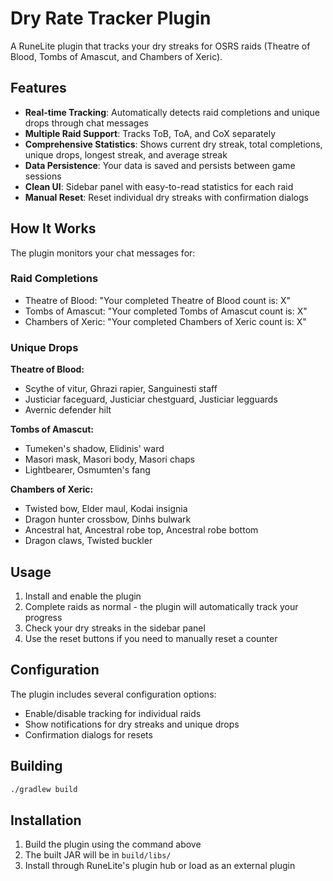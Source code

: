 # Dry Rate Tracker Plugin

A RuneLite plugin that tracks your dry streaks for OSRS raids (Theatre of Blood, Tombs of Amascut, and Chambers of Xeric).

## Features

- **Real-time Tracking**: Automatically detects raid completions and unique drops through chat messages
- **Multiple Raid Support**: Tracks ToB, ToA, and CoX separately
- **Comprehensive Statistics**: Shows current dry streak, total completions, unique drops, longest streak, and average streak
- **Data Persistence**: Your data is saved and persists between game sessions
- **Clean UI**: Sidebar panel with easy-to-read statistics for each raid
- **Manual Reset**: Reset individual dry streaks with confirmation dialogs

## How It Works

The plugin monitors your chat messages for:

### Raid Completions
- Theatre of Blood: "Your completed Theatre of Blood count is: X"
- Tombs of Amascut: "Your completed Tombs of Amascut count is: X"  
- Chambers of Xeric: "Your completed Chambers of Xeric count is: X"

### Unique Drops
**Theatre of Blood:**
- Scythe of vitur, Ghrazi rapier, Sanguinesti staff
- Justiciar faceguard, Justiciar chestguard, Justiciar legguards
- Avernic defender hilt

**Tombs of Amascut:**
- Tumeken's shadow, Elidinis' ward
- Masori mask, Masori body, Masori chaps
- Lightbearer, Osmumten's fang

**Chambers of Xeric:**
- Twisted bow, Elder maul, Kodai insignia
- Dragon hunter crossbow, Dinhs bulwark
- Ancestral hat, Ancestral robe top, Ancestral robe bottom
- Dragon claws, Twisted buckler

## Usage

1. Install and enable the plugin
2. Complete raids as normal - the plugin will automatically track your progress
3. Check your dry streaks in the sidebar panel
4. Use the reset buttons if you need to manually reset a counter

## Configuration

The plugin includes several configuration options:
- Enable/disable tracking for individual raids
- Show notifications for dry streaks and unique drops
- Confirmation dialogs for resets

## Building

```bash
./gradlew build
```

## Installation

1. Build the plugin using the command above
2. The built JAR will be in `build/libs/`
3. Install through RuneLite's plugin hub or load as an external plugin